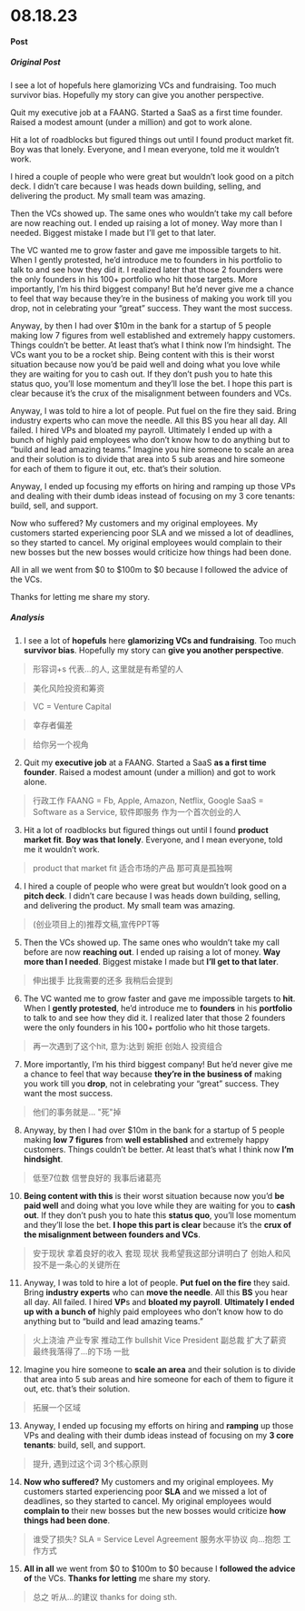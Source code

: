# 08.18.23
#### Post
##### Original Post
I see a lot of hopefuls here glamorizing VCs and fundraising. Too much survivor bias. Hopefully my story can give you another perspective.

Quit my executive job at a FAANG. Started a SaaS as a first time founder. Raised a modest amount (under a million) and got to work alone.

Hit a lot of roadblocks but figured things out until I found product market fit. Boy was that lonely. Everyone, and I mean everyone, told me it wouldn’t work.

I hired a couple of people who were great but wouldn’t look good on a pitch deck. I didn’t care because I was heads down building, selling, and delivering the product. My small team was amazing.

Then the VCs showed up. The same ones who wouldn’t take my call before are now reaching out. I ended up raising a lot of money. Way more than I needed. Biggest mistake I made but I’ll get to that later.

The VC wanted me to grow faster and gave me impossible targets to hit. When I gently protested, he’d introduce me to founders in his portfolio to talk to and see how they did it. I realized later that those 2 founders were the only founders in his 100+ portfolio who hit those targets. More importantly, I’m his third biggest company! But he’d never give me a chance to feel that way because they’re in the business of making you work till you drop, not in celebrating your “great” success. They want the most success.

Anyway, by then I had over $10m in the bank for a startup of 5 people making low 7 figures from well established and extremely happy customers. Things couldn’t be better. At least that’s what I think now I’m hindsight. The VCs want you to be a rocket ship. Being content with this is their worst situation because now you’d be paid well and doing what you love while they are waiting for you to cash out. If they don’t push you to hate this status quo, you’ll lose momentum and they’ll lose the bet. I hope this part is clear because it’s the crux of the misalignment between founders and VCs.

Anyway, I was told to hire a lot of people. Put fuel on the fire they said. Bring industry experts who can move the needle. All this BS you hear all day. All failed. I hired VPs and bloated my payroll. Ultimately I ended up with a bunch of highly paid employees who don’t know how to do anything but to “build and lead amazing teams.” Imagine you hire someone to scale an area and their solution is to divide that area into 5 sub areas and hire someone for each of them to figure it out, etc. that’s their solution.

Anyway, I ended up focusing my efforts on hiring and ramping up those VPs and dealing with their dumb ideas instead of focusing on my 3 core tenants: build, sell, and support.

Now who suffered? My customers and my original employees. My customers started experiencing poor SLA and we missed a lot of deadlines, so they started to cancel. My original employees would complain to their new bosses but the new bosses would criticize how things had been done.

All in all we went from $0 to $100m to $0 because I followed the advice of the VCs.

Thanks for letting me share my story.

##### Analysis
1. I see a lot of **hopefuls** here **glamorizing VCs and fundraising**. Too much **survivor bias**. Hopefully my story can **give you another perspective**.
>形容词+s 代表...的人, 这里就是有希望的人

>美化风险投资和筹资

>VC = Venture Capital

>幸存者偏差

>给你另一个视角

2. Quit my **executive job** at a FAANG. Started a SaaS **as a first time founder**. Raised a modest amount (under a million) and got to work alone.
>行政工作
FAANG = Fb, Apple, Amazon, Netflix, Google
SaaS = Software as a Service, 软件即服务
作为一个首次创业的人

3. Hit a lot of roadblocks but figured things out until I found **product market fit**. **Boy was that lonely**. Everyone, and I mean everyone, told me it wouldn’t work.
>product that market fit 适合市场的产品
那可真是孤独啊

4. I hired a couple of people who were great but wouldn’t look good on a **pitch deck**. I didn’t care because I was heads down building, selling, and delivering the product. My small team was amazing.
>(创业项目上的)推荐文稿,宣传PPT等

5. Then the VCs showed up. The same ones who wouldn’t take my call before are now **reaching out**. I ended up raising a lot of money. **Way more than I needed**. Biggest mistake I made but **I’ll get to that later**.
>伸出援手
比我需要的还多
我稍后会提到

6. The VC wanted me to grow faster and gave me impossible targets to **hit**. When I **gently protested**, he’d introduce me to **founders** in his **portfolio** to talk to and see how they did it. I realized later that those 2 founders were the only founders in his 100+ portfolio who hit those targets. 
>再一次遇到了这个hit, 意为:达到
婉拒
创始人
投资组合

7.  More importantly, I’m his third biggest company! But he’d never give me a chance to feel that way because **they’re in the business of** making you work till you **drop**, not in celebrating your “great” success. They want the most success.
>他们的事务就是...
"死"掉

8. Anyway, by then I had over $10m in the bank for a startup of 5 people making **low 7 figures** from **well established** and extremely happy customers. Things couldn’t be better. At least that’s what I think now **I’m hindsight**. 
>低至7位数
信誉良好的
我事后诸葛亮

10. **Being content with this** is their worst situation because now you’d **be paid well** and doing what you love while they are waiting for you to **cash out**. If they don’t push you to hate this **status quo**, you’ll lose momentum and they’ll lose the bet. **I hope this part is clear** because it’s the **crux of the misalignment between founders and VCs**.
>安于现状
拿着良好的收入
套现
现状
我希望我这部分讲明白了
创始人和风投不是一条心的关键所在

11. Anyway, I was told to hire a lot of people. **Put fuel on the fire** they said. Bring **industry experts** who can **move the needle**. All this **BS** you hear all day. All failed. I hired **VP**s and **bloated my payroll**. **Ultimately I ended up with** **a bunch of** highly paid employees who don’t know how to do anything but to “build and lead amazing teams.”
>火上浇油
产业专家
推动工作
bullshit
Vice President 副总裁
扩大了薪资
最终我落得了...的下场
一批

12. Imagine you hire someone to **scale an area** and their solution is to divide that area into 5 sub areas and hire someone for each of them to figure it out, etc. that’s their solution.
>拓展一个区域

13. Anyway, I ended up focusing my efforts on hiring and **ramping** up those VPs and dealing with their dumb ideas instead of focusing on my **3 core tenants**: build, sell, and support.
>提升, 遇到过这个词
3个核心原则

14. **Now who suffered?** My customers and my original employees. My customers started experiencing poor **SLA** and we missed a lot of deadlines, so they started to cancel. My original employees would **complain to** their new bosses but the new bosses would criticize **how things had been done**.
>谁受了损失?
SLA = Service Level Agreement 服务水平协议
向...抱怨
工作方式

15. **All in all** we went from $0 to $100m to $0 because I **followed the advice of** the VCs. **Thanks for letting** me share my story.
>总之
听从...的建议
thanks for doing sth.




